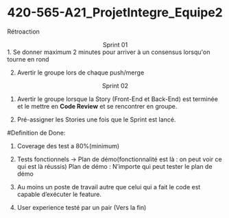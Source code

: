 # 420-565-A21_ProjetIntegre_Equipe2

Rétroaction
<div align="center">Sprint 01</div>
1. Se donner maximum 2 minutes pour arriver à un consensus lorsqu'on tourne en rond

2. Avertir le groupe lors de chaque push/merge

<div align="center">Sprint 02</div>

1. Avertir le groupe lorsque la Story (Front-End et Back-End) est terminée et le mettre en <b>Code Review</b> et se rencontrer en groupe.

2. Pré-assigner les Stories une fois que le Sprint est lancé.

#Definition de Done:

1. Coverage des test a 80%(minimum)

2. Tests fonctionnels → Plan de démo(fonctionnalité est là : on peut voir ce qui est là réussis) Plan de démo : N’importe qui peut tester le plan de démo

3. Au moins un poste de travail autre que celui qui a fait le code est capable d’exécuter le feature.

4. User experience testé par un pair (Vers la fin)
